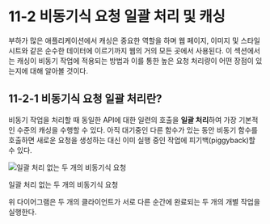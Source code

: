 # 11-2 비동기식 요청 일괄 처리 및 캐싱

부하가 많은 애플리케이션에서 캐싱은 중요한 역할을 하며 웹 페이지, 이미지 및 스타일 시트와 같은 순수한 데이터에 이르기까지 웹의 거의 모든 곳에서 사용된다.
이 섹션에서는 캐싱이 비동기 작업에 적용되는 방법과 이를 통한 높은 요청 처리량이 어떤 장점이 있는지에 대해 알아볼 것이다.

## 11-2-1 비동기식 요청 일괄 처리란?

비동기 작업을 처리할 때 동일한 API에 대한 일련의 호출을 **일괄 처리**하여 가장 기본적인 수준의 캐싱을 수행할 수 있다.
아직 대기중인 다른 함수가 있는 동안 비동기 함수를 호출하면 새로운 요청을 생성하는 대신 이미 실행 중인 작업에 피기백(piggyback)할 수 있다.

![일괄 처리 없는 두 개의 비동기식 요청](https://prod-files-secure.s3.us-west-2.amazonaws.com/bc261f43-de91-483d-8946-ac5a65106576/f68562eb-646d-4770-93d6-191a5bf9b0b0/Untitled.png)

일괄 처리 없는 두 개의 비동기식 요청

위 다이어그램은 두 개의 클라이언트가 서로 다른 순간에 완료되는 두 개의 개별 작업을 실행한다.

